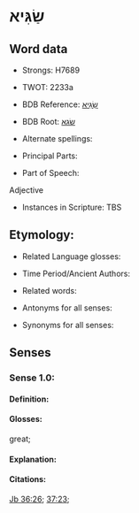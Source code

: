 # שַׂגִּיא

<!-- Status: S2="NeedsEdits" -->
<!-- Lexica used for edits:   -->

## Word data

* Strongs: H7689

* TWOT: 2233a

* BDB Reference: [שַׂגִּיא](rc://en/bdb/dict/u.ag.ab)

* BDB Root: [שׂגא](rc://en/bdb/dict/u.ag.aa)

* Alternate spellings:

* Principal Parts:

* Part of Speech:

Adjective

* Instances in Scripture: TBS

## Etymology:

* Related Language glosses:

* Time Period/Ancient Authors:

* Related words:

* Antonyms for all senses:

* Synonyms for all senses:

## Senses

### Sense 1.0:

#### Definition:

#### Glosses:

great; 

#### Explanation:

#### Citations:

[Jb 36:26](rc://he/uhb/book/job/36/26); [37:23](Job.37:23); 


